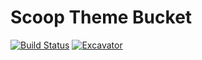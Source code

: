 # Scoop Theme Bucket

[![Build Status](https://ci.appveyor.com/api/projects/status/vmr13q5qtehnxymk?svg=true)](https://ci.appveyor.com/project/Dumpinground/themes "Build Status") [![Excavator](https://github.com/Dumpinground/themes/actions/workflows/excavator.yml/badge.svg)](https://github.com/Dumpinground/themes/actions/workflows/excavator.yml)
